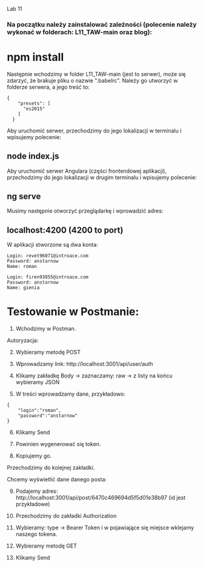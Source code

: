Lab 11

### Na początku należy zainstalować zależności (polecenie należy wykonać w folderach: L11_TAW-main oraz blog):
# npm install

Następnie wchodzimy w folder L11_TAW-main (jest to serwer), może się zdarzyć, że brakuje pliku o nazwie ".babelrc". Należy go utworzyć w folderze serwera, a jego treść to:
```commandline
{
    "presets": [
      "es2015"
    ]
  }
```


  
  Aby uruchomić serwer, przechodzimy do jego lokalizacji w terminalu i wpisujemy polecenie: 
  ## node index.js
  Aby uruchomić serwer Angulara (części frontendowej aplikacji), przechodzimy do jego lokalizacji w drugim terminalu i wpisujemy polecenie: 
  ## ng serve
  
  Musimy następnie otworzyć przeglądarkę i wprowadzić adres: 
 ## localhost:4200 (4200 to port)
  
  W aplikacji stworzone są dwa konta:
```commandline
Login: revet96071@introace.com
Password: anstarnow
Name: roman

Login: firen93855@introace.com
Password: anstarnow
Name: gienia
```
# Testowanie w Postmanie:
1. Wchodzimy w Postman.


Autoryzacja:

2. Wybieramy metodę POST

3. Wprowadzamy link: http://localhost:3001/api/user/auth


4. Klikamy zakładkę Body -> zaznaczamy: raw -> z listy na końcu wybieramy JSON


5. W treści wprowadzamy dane, przykładowo:

```commandline
{
    "login":"roman",
    "password":"anstarnow"
}
```

6. Klikamy Send


7. Powinien wygenerować się token.


8. Kopiujemy go.



Przechodzimy do kolejnej zakładki.


Chcemy wyświetlić dane danego posta:


9. Podajemy adres: http://localhost:3001/api/post/6470c469694d5f5d01e38b97
(id jest przykładowe)

10. Przechodzimy do zakładki Authorization


11. Wybieramy: type -> Bearer Token i w pojawiające się miejsce wklejamy naszego tokena.


12. Wybieramy metodę GET


13. Klikamy Send
